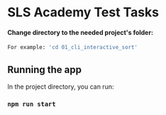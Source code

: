 # SLS Academy Test Tasks

#### Change directory to the needed project's folder:

```bash
For example: 'cd 01_cli_interactive_sort'
```

## Running the app

In the project directory, you can run:

### `npm run start`

